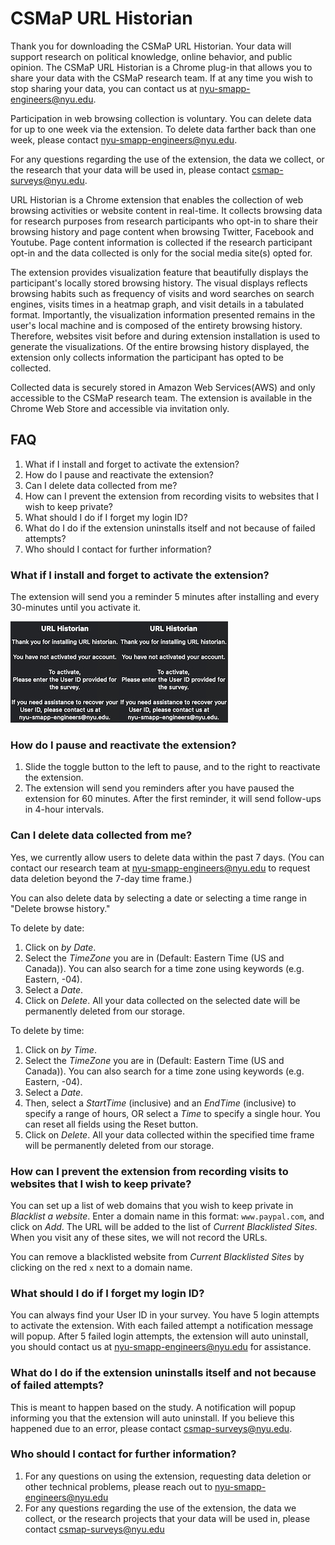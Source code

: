# CSMaP URL Historian
Thank you for downloading the CSMaP URL Historian. Your data will support research on political knowledge, online behavior, and public opinion. The CSMaP URL Historian is a Chrome plug-in that allows you to share your data with the CSMaP research team. If at any time you wish to stop sharing your data, you can contact us at [nyu-smapp-engineers@nyu.edu](mailto:nyu-smapp-engineers@nyu.edu).

Participation in web browsing collection is voluntary. You can delete data for up to one week via the extension. To delete data farther back than one week, please contact [nyu-smapp-engineers@nyu.edu](mailto:nyu-smapp-engineers@nyu.edu).

For any questions regarding the use of the extension, the data we collect, or the research that your data will be used in, please contact [csmap-surveys@nyu.edu](mailto:csmap-surveys@nyu.edu). 

URL Historian is a Chrome extension that enables the collection of web browsing activities or website content in real-time. It collects browsing data for research purposes from research participants who opt-in to share their browsing history and page content when browsing Twitter, Facebook and Youtube. Page content information is collected if the research participant opt-in and the data collected is only for the social media site(s) opted for. 

The extension provides visualization feature that beautifully displays the participant's locally stored browsing history. The visual displays reflects browsing habits such as frequency of visits and word searches on search engines, visits times in a heatmap graph, and visit details in a tabulated format. Importantly, the visualization information presented remains in the user's local machine and is composed of the entirety browsing history. Therefore, websites visit before and during extension installation is used to generate the visualizations. Of the entire browsing history displayed, the extension only collects information the participant has opted to be collected.

Collected data is securely stored in Amazon Web Services(AWS) and only accessible to the CSMaP research team. The extension is available in the Chrome Web Store and accessible via invitation only.


## FAQ
1. What if I install and forget to activate the extension? 
2. How do I pause and reactivate the extension?
3. Can I delete data collected from me?
4. How can I prevent the extension from recording visits to websites that I wish to keep private?
5. What should I do if I forget my login ID? 
6. What do I do if the extension uninstalls itself and not because of failed attempts? 
7. Who should I contact for further information?

### What if I install and forget to activate the extension?
The extension will send you a reminder 5 minutes after installing and every 30-minutes until you activate it.
<p align="center"><img align="left" src="images/alerts/inactive.jpg"></p>

![inactive](images/alerts/inactive.jpg)


### How do I pause and reactivate the extension?
1. Slide the toggle button to the left to pause, and to the right to reactivate the extension.
2. The extension will send you reminders after you have paused the extension for 60 minutes. After the first reminder, it will send follow-ups in 4-hour intervals.

### Can I delete data collected from me?
Yes, we currently allow users to delete data within the past 7 days. (You can contact our research team at nyu-smapp-engineers@nyu.edu to request data deletion beyond the 7-day time frame.)

You can also delete data by selecting a date or selecting a time range in "Delete browse history."

To delete by date:
1. Click on _by Date_.
2. Select the _TimeZone_ you are in (Default: Eastern Time (US and Canada)). You can also search for a time zone using keywords (e.g. Eastern, -04).
3. Select a _Date_.
4. Click on _Delete_. All your data collected on the selected date will be permanently deleted from our storage.

To delete by time:
1. Click on _by Time_.
2. Select the _TimeZone_ you are in (Default: Eastern Time (US and Canada)). You can also search for a time zone using keywords (e.g. Eastern, -04).
3. Select a _Date_.
4. Then, select a _StartTime_ (inclusive) and an _EndTime_ (inclusive) to specify a range of hours, OR select a _Time_ to specify a single hour. You can reset all fields using the Reset button.
6. Click on _Delete_. All your data collected within the specified time frame will be permanently deleted from our storage.

### How can I prevent the extension from recording visits to websites that I wish to keep private?
You can set up a list of web domains that you wish to keep private in _Blacklist a website_. Enter a domain name in this format: `www.paypal.com`, and click on _Add_. The URL will be added to the list of _Current Blacklisted Sites_. When you visit any of these sites, we will not record the URLs. 

You can remove a blacklisted website from _Current Blacklisted Sites_ by clicking on the red `x` next to a domain name. 

### What should I do if I forget my login ID?
You can always find your User ID in your survey. You have 5 login attempts to activate the extension. With each failed attempt a notification message will popup. After 5 failed login attempts, the extension will auto uninstall, you should contact us at [nyu-smapp-engineers@nyu.edu](mailto:nyu-smapp-engineers@nyu.edu) for assistance.

### What do I do if the extension uninstalls itself and not because of failed attempts?
This is meant to happen based on the study. A notification will popup informing you that the extension will auto uninstall. If you believe this happened due to an error, please contact [csmap-surveys@nyu.edu](mailto:csmap-surveys@nyu.edu).

### Who should I contact for further information?
1. For any questions on using the extension, requesting data deletion or other technical problems, please reach out to nyu-smapp-engineers@nyu.edu 
2. For any questions regarding the use of the extension, the data we collect, or the research projects that your data will be used in, please contact csmap-surveys@nyu.edu
